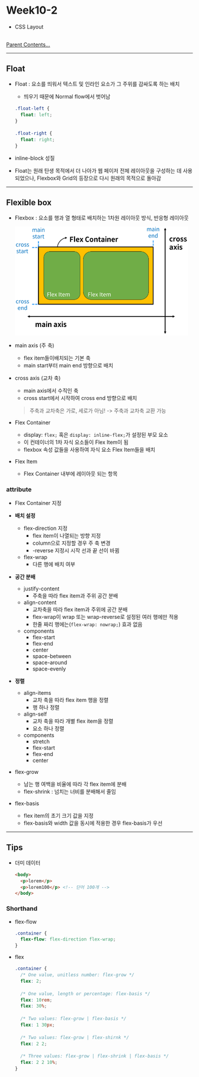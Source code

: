 # Week10-2

-   CSS Layout


<link rel="stylesheet" href="../../assets/stylesheets/my_style.css">

<br>[Parent Contents...](../../README.md/#til-today-i-learned)

-----

## Float

- Float : 요소를 <span>띄워서</span> 텍스트 및 인라인 요소가 그 주위를 감싸도록 하는 배치
  + 띄우기 때문에 Normal flow에서 벗어남
  ```css
  .float-left {
    float: left;
  }

  .float-right {
    float: right;
  }
  ```

- inline-block 성질

- Float는 원래 탄생 목적에서 더 나아가 웹 페이저 전체 레이아웃을 구성하는 데 사용되었으나, <span>Flexbox</span>와 <span>Grid</span>의 등장으로 다시 원래의 목적으로 돌아감


-----


## Flexible box

- Flexbox : 요소를 행과 열 형태로 배치하는 1차원 레이아웃 방식, 반응형 레이아웃

  ![flexbox components](assets/01.png)

- main axis (주 축)
  + flex item들이배치되는 기본 축
  + main start부터 main end 방향으로 배치

- cross axis (교차 축)
  + main axis에서 수직인 축
  + cross start에서 시작하여 cross end 방향으로 배치

  > 주축과 교차축은 가로, 세로가 아님! -> 주축과 교차축 교환 가능

- Flex Container
  + display: `flex;` 혹은 `display: inline-flex;`가 설정된 부모 요소
  + 이 컨테이너의 1차 자식 요소들이 Flex Item이 됨
  + flexbox 속성 값들을 사용하여 자식 요소 Flex Item들을 배치

- Flex Item
  + Flex Container 내부에 레이아웃 되는 항목

### attribute
- Flex Container 지정

- **배치 설정**
  + flex-direction 지정
    * flex item이 나열되는 방향 지정
    * column으로 지정할 경우 주 축 변경
    * -reverse 지정시 시작 선과 끝 선이 바뀜
  + flex-wrap
    * 다른 행에 배치 여부

- **공간 분배**
  + <span>justify</span>-content
    * <span>주축</span>을 따라 flex item과 주위 공간 분배
  + <span>align</span>-content
    * <span>교차축</span>을 따라 flex item과 주위에 공간 분배
    * flex-wrap이 wrap 또는 wrap-reverse로 설정된 여러 행에만 적용
    * 한줄 짜리 행에는(`flex-wrap: nowrap;`) 효과 없음
  + components
    * flex-start
    * flex-end
    * center
    * space-between
    * space-around
    * space-evenly

- **정렬**
  + align-<span>items</span>
    * 교차 축을 따라 flex item 행을 정렬
    * <span>행 하나</span> 정렬
  + align-<span>self</span>
    * 교차 축을 따라 개별 flex item을 정렬
    * <span>요소 하나</span> 정렬
  + components
    * stretch
    * flex-start
    * flex-end
    * center

- flex-grow
  + 남는 행 <span>여백</span>을 비율에 따라 각 flex item에 <span>분배</span>
  + flex-shrink : 넘치는 너비를 <span>분배</span>해서 줄임

- flex-basis
  + flex item의 초기 크기 값을 지정
  + flex-basis와 width 값을 동시에 적용한 경우 flex-basis가 우선


-----


## Tips

- 더미 데이터
  ```html
  <body>
    <p>lorem</p>
    <p>lorem100</p> <!-- 단어 100개 -->
  </body>
  ```

### Shorthand

- flex-flow
  ```css
  .container {
    flex-flow: flex-direction flex-wrap;
  }
  ```

- flex
  ```css
  .container {
    /* One value, unitless number: flex-grow */
    flex: 2;

    /* One value, length or percentage: flex-basis */
    flex: 10rem;
    flex: 30%;

    /* Two values: flex-grow | flex-basis */
    flex: 1 30px;

    /* Two values: flex-grow | flex-shirnk */
    flex: 2 2;

    /* Three values: flex-grow | flex-shrink | flex-basis */
    flex: 2 2 10%;
  }